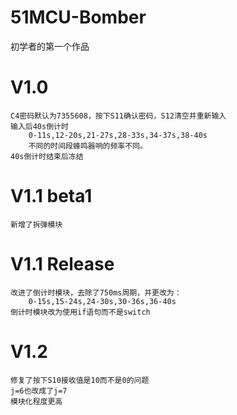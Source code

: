 # 51MCU-Bomber
初学者的第一个作品
# V1.0
	C4密码默认为7355608，按下S11确认密码，S12清空并重新输入
	输入后40s倒计时
		0-11s,12-20s,21-27s,28-33s,34-37s,38-40s
   		不同的时间段蜂鸣器响的频率不同。
	40s倒计时结束后冻结
# V1.1 beta1
	新增了拆弹模块
# V1.1 Release
	改进了倒计时模块，去除了750ms周期，并更改为：
		0-15s,15-24s,24-30s,30-36s,36-40s
	倒计时模块改为使用if语句而不是switch
# V1.2
	修复了按下S10接收值是10而不是0的问题
	j=6也改成了j=7
	模块化程度更高

